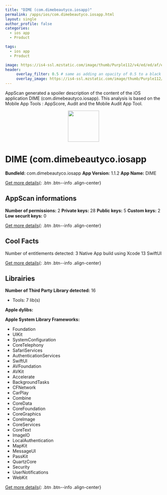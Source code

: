 ```yaml
---
title: "DIME (com.dimebeautyco.iosapp)"
permalink: /apps/ios/com.dimebeautyco.iosapp.html
layout: single
author_profile: false
categories: 
  - ios app 
  - Product 

tags: 
  - ios app 
  - Product 

image: https://is4-ssl.mzstatic.com/image/thumb/Purple112/v4/ed/ed/af/ededaf94-cdd7-3096-c95a-c746eb99c507/AppIcon-0-1x_U007emarketing-0-5-0-85-220.png/512x512bb.jpg
header: 
     overlay_filter: 0.5 # same as adding an opacity of 0.5 to a black background
     overlay_image: https://is4-ssl.mzstatic.com/image/thumb/Purple112/v4/ed/ed/af/ededaf94-cdd7-3096-c95a-c746eb99c507/AppIcon-0-1x_U007emarketing-0-5-0-85-220.png/512x512bb.jpg
---
```

AppScan generated a spoiler description of the content of the iOS application DIME (com.dimebeautyco.iosapp). This analysis is based on the Mobile App Tools : AppScore, Audit and the Mobile Audit App Tool.

  
  
<div style="text-align: center;"><img src="https://is4-ssl.mzstatic.com/image/thumb/Purple112/v4/ed/ed/af/ededaf94-cdd7-3096-c95a-c746eb99c507/AppIcon-0-1x_U007emarketing-0-5-0-85-220.png/512x512bb.jpg" width="100" height="100"></div>  
  
# DIME (com.dimebeautyco.iosapp

**BundleId:** com.dimebeautyco.iosapp
**App Version:** 1.1.2
**App Name:** DIME


[Get more details](/pricing.html){: .btn .btn--info .align-center}  
  
## AppScan informations 

**Number of permissions:** 2
**Private keys:** 28
**Public keys:** 5
**Custom keys:** 2
**Low securit keys:** 0
  
[Get more details](/pricing.html){: .btn .btn--info .align-center}

## Cool Facts

Number of entitlements detected: 3
Native App
build using Xcode 13
SwiftUI
  
[Get more details](/pricing.html){: .btn .btn--info .align-center}

## Librairies 
**Number of Third Party Library detected:** 16
- Tools: 7 lib(s)

**Apple dylibs:**


**Apple System Library Frameworks:**
- Foundation
- UIKit
- SystemConfiguration
- CoreTelephony
- SafariServices
- AuthenticationServices
- SwiftUI
- AVFoundation
- AVKit
- Accelerate
- BackgroundTasks
- CFNetwork
- CarPlay
- Combine
- CoreData
- CoreFoundation
- CoreGraphics
- CoreImage
- CoreServices
- CoreText
- ImageIO
- LocalAuthentication
- MapKit
- MessageUI
- PassKit
- QuartzCore
- Security
- UserNotifications
- WebKit


  
[Get more details](/pricing.html){: .btn .btn--info .align-center}

